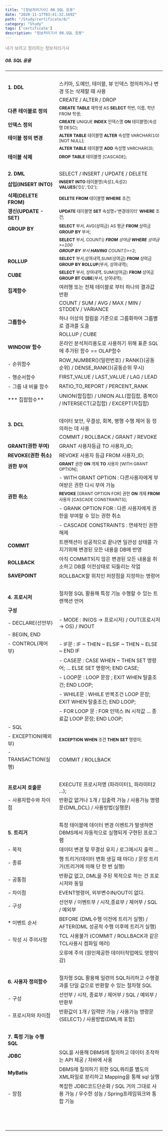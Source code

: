 ```yaml
---
title: "[정보처리기사] 08.SQL 응용"
date: "2020-11-17T03:41:32.169Z"
path: "/Study/certificate/8/"
category: "Study"
tags: ['certificate']
description: "정보처리기사 08.SQL 응용"
---
```


<span style="color:gray">내가 보려고 정리하는 정보처리기사</span>



##### 08. SQL 응용

|                           |                                                              |
| ------------------------- | :----------------------------------------------------------- |
| <br />                    |                                                              |
| **1. DDL**                | 스키마, 도메인, 테이블, 뷰 인덱스 정의하거나 변경 또는 삭제할 때 사용 |
|                           | CREATE / ALTER / DROP                                        |
| **다른 테이블로 정의**    | <small>**CREATE TABLE** 재학생 AS **SELECT** 학번, 이름, 학년 FROM 학생;</small> |
| **인덱스 정의**           | <small>**CREATE** UNIQUE **INDEX** 인덱스명 **ON** 테이블명(속성명 DESC);</small> |
| **테이블 정의 변경**      | <small>**ALTER TABLE** 테이블명 **ALTER** 속성명 VARCHAR(10) [NOT NULL];</small> |
|                           | <small>**ALTER TABLE** 테이블명 **ADD** 속성명 VARCHAR(3);</small> |
| **테이블 삭제**           | <small>**DROP TABLE** 테이블명 [CASCADE];</small>            |
| <br />                    |                                                              |
| **2. DML**                | SELECT / INSERT / UPDATE / DELETE                            |
| **삽입(INSERT INTO)**     | <small>**INSERT INTO** 테이블명(속성1,속성2) **VALUES**('D1','D2');</small> |
| **삭제(DELETE FROM)**     | <small>**DELETE FROM** 테이블명 **WHERE** 조건;</small>      |
| **갱신(UPDATE - SET)**    | <small>**UPDATE** 테이블명 **SET** 속성명='변경데이터' **WHERE** 조건;</small> |
| **GROUP BY**              | <small>**SELECT** 부서, AVG(상여금) AS 평균 **FROM** 상여금 **GROUP BY** 부서;</small> |
|                           | <small>**SELECT** 부서, COUNT(*) **FROM** 상여금 **WHERE** 상여금>=100<br/> **GROUP BY** 부서 **HAVING** COUNT(*)>=2;</small> |
| **ROLLUP**                | <small>**SELECT** 부서,상여내역,SUM(상여금) **FROM** 상여금 **GROUP BY ROLLUP**(부서, 상여내역);</small> |
| **CUBE**                  | <small>**SELECT** 부서, 상여내역, SUM(상여금) **FROM** 상여금 **GROUP BT CUBE**(부서, 상여내역);</small> |
| **집계함수**              | 여러행 또는 전체 테이블로 부터 하나의 결과값 반환            |
|                           | COUNT / SUM / AVG / MAX / MIN / STDDEV / VARIANCE            |
| **그룹함수**              | 하나 이상의 컬럼을 기준으로 그룹화하여 그룹별로 결과를 도출  |
|                           | ROLLUP / CUBE                                                |
| **WINDOW 함수**           | 온라인 분석처리용도로 사용하기 위해 표준 SQL에 추가된 함수 == OLAP함수 |
| - 순위함수                | ROW_NUMBER()(일련번호) / RANK()(공동 순위) / DENSE_RANK()(공동순위 무시) |
| - 행순서함수              | FIRST_VALUE / LAST_VALUE / LAG / LEAD                        |
| - 그룹 내 비율 함수       | RATIO_TO_REPORT / PERCENT_RANK                               |
| *** 집합함수**            | UNION(합집합) / UNION ALL(합집합, 중복O) / INTERSECT(교집합) / EXCEPT(차집합) |
| <br />                    |                                                              |
| **3. DCL**                | 데이터 보안, 무결성, 회복, 병행 수행 제어 등 정의하는 데 사용 |
|                           | COMMIT / ROLLBACK / GRANT / REVOKE                           |
| **GRANT(권한 부여)**      | GRANT 사용자등급 TO 사용자_ID;                               |
| **REVOKE(권한 취소)**     | REVOKE 사용자 등급 FROM 사용자_ID;                           |
| **권한 부여**             | <small>**GRANT** 권한 **ON** 개체 **TO** 사용자 [WITH GRANT OPTION];</small> |
|                           | - WITH GRANT OPTION : 다른사용자에게 부여받은 권한 다시 부여 가능 |
| **권한 취소**             | <small>**REVOKE** [GRANT OPTION FOR] 권한 **ON** 개체 **FROM** 사용자 [CASCADE CONSTRAINTS];</small> |
|                           | - GRANK OPTION FOR : 다른 사용자에게 권한을 부여할 수 있는 권한 취소 |
|                           | - CASCADE CONSTRAINTS : 연쇄적인 권한 해제                   |
| **COMMIT**                | 트랜잭션이 성공적으로 끝나면 일관성 상태를 가지기위해 변경된 모든 내용을 DB에 반영 |
| **ROLLBACK**              | 아직 COMMIT되지 않은 변경된 모든 내용을 취소하고 DB를 이전상태로 되돌리는 작업 |
| **SAVEPOINT**             | ROLLBACK할 위치인 저장점을 지정하는 명령어                   |
| <br />                    |                                                              |
| **4. 프로시저**           | 절차형 SQL 활용해 특정 기능 수행할 수 있는 트랜잭션 언어     |
| **구성**                  |                                                              |
| - DECLARE(선언부)         | - MODE : IN(OS → 프로시저) / OUT(프로시저 → OS) / INOUT      |
| - BEGIN, END              |                                                              |
| - CONTROL(제어부)         | - IF문 : IF ~ THEN ~ ELSIF ~ THEN ~ ELSE ~ END IF            |
|                           | - CASE문 : CASE WHEN ~ THEN SET 명령어;  ... ELSE SET 명령어; END CASE; |
|                           | - LOOP문 : LOOP 문장 ; EXIT WHEN 탈출조건; END LOOP;         |
|                           | - WHILE문 : WHILE 반복조건 LOOP 문장; EXIT WHEN 탈출조건; END LOOP; |
|                           | - FOR LOOP 문 : FOR 인덱스 IN 시작값 ... 종료값 LOOP 문장; END LOOP; |
| - SQL                     |                                                              |
| - EXCEPTION(예외부)       | <small>**EXCEPTION WHEN** 조건 **THEN SET** 명령어;</small>  |
| - TRANSACTION(실행)       | COMMIT / ROLLBACK                                            |
| <br />                    |                                                              |
| **프로시저 호출문**       | EXECUTE 프로시저명 (파라미터1, 파라미터2 ...);               |
| - 사용자함수와 차이점     | 반환값 없거나 1개 / 입출력 가능 / 사용가능 명령문(DML,DCL) / 사용방법(실행문) |
| <BR />                    |                                                              |
| **5. 트리거**             | 특정 테이블에 데이터 변경 이벤트가 발생하면 DBMS에서 자동적으로 실행되게 구현된 프로그램 |
| - 목적                    | 데이터 변경 및 무결성 유지 / 로그메시지 출력 ...             |
| - 종류                    | 행 트리거(데이터 변화 생길 때 마다) / 문장 트리거(트리거에 의해 단 한 번 실행) |
| - 공통점                  | 반환값 없고, DML을 주된 목적으로 하는 건 프로시저와 동일     |
| - 차이점                  | EVENT명령어, 외부변수IN/OUT이 없다.                          |
| - 구성                    | 선언부 / 이벤트부 / 시작,종료부 / 제어부 / SQL / 예외부      |
| * 이벤트 순서             | BEFORE (DML수행 이전에 트리거 실행) / AFTER(DML 성공적 수행 이후에 트리거 실행) |
| - 작성 시 주의사항        | TCL 사용불가 (COMMIT / ROLLBACK과 같은 TCL사용시 컴파일 에러) |
|                           | 오류에 주의 (원인제공한 데이터작업에도 영향이 감)            |
| <BR />                    |                                                              |
| **6. 사용자 정의함수**    | 절차형 SQL 활용해 일련의 SQL처리하고 수행결과를 단일 값으로 반환할 수 있는 절차형 SQL |
| - 구성                    | 선언부 / 시작, 종료부 / 제어부 / SQL / 예외부 / 반환부       |
| - 프로시저와 차이점       | 반환값이 1개 / 입력만 가능 / 사용가능 명령문(SELECT) / 사용방법(DML에 포함) |
| <BR />                    |                                                              |
| **7. 특정 기능 수행 SQL** |                                                              |
| **JDBC**                  | SQL을 사용해 DBMS에 질의하고 데이터 조작하는 API 제공 / 자바에 사용 |
| **MyBatis**               | DBMS에 질의하기 위한 SQL쿼리를 별도의 XML파일로 분리하고 Mapping을 통해 sql 실행 |
| - 장점                    | 복잡한 JDBC코드단순화 / SQL 거의 그대로 사용 가능 / 우수한 성능 / Spring프레임워크와 통합 기능 |
|                           |                                                              |
|                           |                                                              |
|                           |                                                              |
|                           |                                                              |
|                           |                                                              |
|                           |                                                              |
|                           |                                                              |
|                           |                                                              |
|                           |                                                              |
|                           |                                                              |
|                           |                                                              |
|                           |                                                              |
|                           |                                                              |